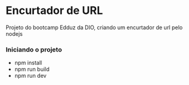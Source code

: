 # Encurtador de URL

Projeto do bootcamp Edduz da DIO, criando um encurtador de url pelo nodejs



### Iniciando o projeto

* npm install
* npm run build
* npm run dev